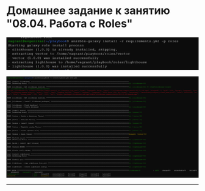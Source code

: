 # Домашнее задание к занятию "08.04. Работа с Roles"


![img_2.png](img_2.png)

![img_3.png](img_3.png)

---
